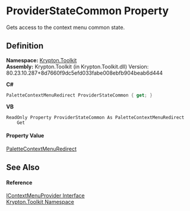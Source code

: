 # ProviderStateCommon Property


Gets access to the context menu common state.



## Definition
**Namespace:** <a href="79d2eac2-21f4-54ff-7552-b20c33c30600.md">Krypton.Toolkit</a>  
**Assembly:** Krypton.Toolkit (in Krypton.Toolkit.dll) Version: 80.23.10.287+8d7660f9dc5efd033fabe008ebfb904beab6d444

**C#**
``` C#
PaletteContextMenuRedirect ProviderStateCommon { get; }
```
**VB**
``` VB
ReadOnly Property ProviderStateCommon As PaletteContextMenuRedirect
	Get
```



#### Property Value
<a href="7f65fbee-ca99-59c2-c5c7-3abcdc21fbf9.md">PaletteContextMenuRedirect</a>

## See Also


#### Reference
<a href="169231ea-b03a-bb4a-0d84-38bca06f5a4d.md">IContextMenuProvider Interface</a>  
<a href="79d2eac2-21f4-54ff-7552-b20c33c30600.md">Krypton.Toolkit Namespace</a>  
